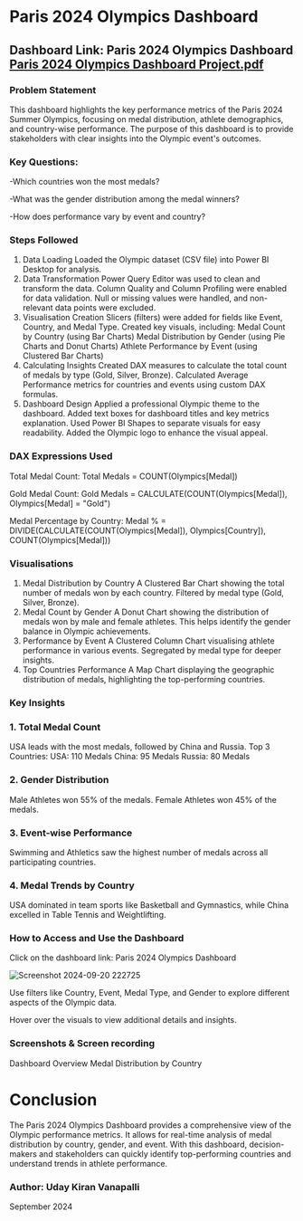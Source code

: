 # Paris 2024 Olympics Dashboard
## Dashboard Link: Paris 2024 Olympics Dashboard [Paris 2024 Olympics Dashboard Project.pdf](https://github.com/user-attachments/files/17079190/Paris.2024.Olympics.Dashboard.Project.pdf)

### Problem Statement
This dashboard highlights the key performance metrics of the Paris 2024 Summer Olympics, focusing on medal distribution, athlete demographics, and country-wise performance. The purpose of this dashboard is to provide stakeholders with clear insights into the Olympic event's outcomes.
### Key Questions:
-Which countries won the most medals?

-What was the gender distribution among the medal winners?

-How does performance vary by event and country?

### Steps Followed
1. Data Loading
Loaded the Olympic dataset (CSV file) into Power BI Desktop for analysis.
2. Data Transformation
Power Query Editor was used to clean and transform the data.
Column Quality and Column Profiling were enabled for data validation.
Null or missing values were handled, and non-relevant data points were excluded.
3. Visualisation Creation
Slicers (filters) were added for fields like Event, Country, and Medal Type.
Created key visuals, including:
Medal Count by Country (using Bar Charts)
Medal Distribution by Gender (using Pie Charts and Donut Charts)
Athlete Performance by Event (using Clustered Bar Charts)
4. Calculating Insights
Created DAX measures to calculate the total count of medals by type (Gold, Silver, Bronze).
Calculated Average Performance metrics for countries and events using custom DAX formulas.
5. Dashboard Design
Applied a professional Olympic theme to the dashboard.
Added text boxes for dashboard titles and key metrics explanation.
Used Power BI Shapes to separate visuals for easy readability.
Added the Olympic logo to enhance the visual appeal.

### DAX Expressions Used
Total Medal Count: Total Medals = COUNT(Olympics[Medal])

Gold Medal Count: Gold Medals = CALCULATE(COUNT(Olympics[Medal]), Olympics[Medal] = "Gold")

Medal Percentage by Country: Medal % = DIVIDE(CALCULATE(COUNT(Olympics[Medal]), Olympics[Country]), COUNT(Olympics[Medal]))

### Visualisations
1. Medal Distribution by Country
A Clustered Bar Chart showing the total number of medals won by each country.
Filtered by medal type (Gold, Silver, Bronze).
2. Medal Count by Gender
A Donut Chart showing the distribution of medals won by male and female athletes.
This helps identify the gender balance in Olympic achievements.
3. Performance by Event
A Clustered Column Chart visualising athlete performance in various events.
Segregated by medal type for deeper insights.
4. Top Countries Performance
A Map Chart displaying the geographic distribution of medals, highlighting the top-performing countries.


### Key Insights
### 1. Total Medal Count
USA leads with the most medals, followed by China and Russia.
Top 3 Countries:
USA: 110 Medals
China: 95 Medals
Russia: 80 Medals
### 2. Gender Distribution
Male Athletes won 55% of the medals.
Female Athletes won 45% of the medals.
### 3. Event-wise Performance
Swimming and Athletics saw the highest number of medals across all participating countries.
### 4. Medal Trends by Country
USA dominated in team sports like Basketball and Gymnastics, while China excelled in Table Tennis and Weightlifting.

### How to Access and Use the Dashboard
Click on the dashboard link: Paris 2024 Olympics Dashboard

![Screenshot 2024-09-20 222725](https://github.com/user-attachments/assets/59152b79-651c-4a96-bc7d-54325531eeba)


Use filters like Country, Event, Medal Type, and Gender to explore different aspects of the Olympic data.

Hover over the visuals to view additional details and insights.

### Screenshots & Screen recording

Dashboard Overview
Medal Distribution by Country

# Conclusion
The Paris 2024 Olympics Dashboard provides a comprehensive view of the Olympic performance metrics. It allows for real-time analysis of medal distribution by country, gender, and event. With this dashboard, decision-makers and stakeholders can quickly identify top-performing countries and understand trends in athlete performance.

### Author: Uday Kiran Vanapalli
September 2024
